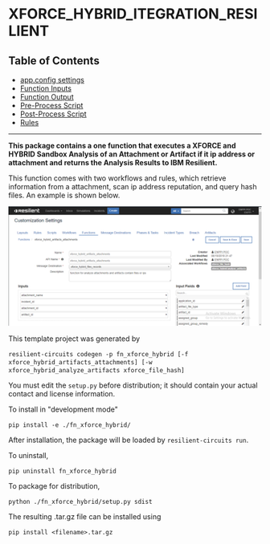 # XFORCE_HYBRID_ITEGRATION_RESILIENT

## Table of Contents
  - [app.config settings](#appconfig-settings)
  - [Function Inputs](#function-inputs)
  - [Function Output](#function-output)
  - [Pre-Process Script](#pre-process-script)
  - [Post-Process Script](#post-process-script)
  - [Rules](#rules)
---

**This package contains a one function that executes a XFORCE and HYBRID Sandbox Analysis of an Attachment or Artifact if it ip address or attachment and returns the Analysis Results to IBM Resilient.**

This function comes with two workflows and rules, which retrieve information from a attachment, scan ip address reputation, and query hash files. An example is shown below.

![screenshot](./screenshots/function_inputs.PNG)



This template project was generated by

    resilient-circuits codegen -p fn_xforce_hybrid [-f xforce_hybrid_artifacts_attachments] [-w xforce_hybrid_analyze_artifacts xforce_file_hash]


You must edit the `setup.py` before distribution;
it should contain your actual contact and license information.

To install in "development mode"

    pip install -e ./fn_xforce_hybrid/

After installation, the package will be loaded by `resilient-circuits run`.


To uninstall,

    pip uninstall fn_xforce_hybrid


To package for distribution,

    python ./fn_xforce_hybrid/setup.py sdist

The resulting .tar.gz file can be installed using

    pip install <filename>.tar.gz
